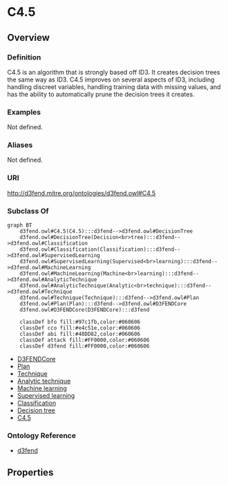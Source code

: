 # C4.5

## Overview

### Definition
C4.5 is an algorithm that is strongly based off ID3. It creates decision trees the same way as ID3. C4.5 improves on several aspects of ID3, including handling discreet variables, handling training data with missing values, and has the ability to automatically prune the decision trees it creates.

### Examples
Not defined.

### Aliases
Not defined.

### URI
http://d3fend.mitre.org/ontologies/d3fend.owl#C4.5

### Subclass Of
```mermaid
graph BT
    d3fend.owl#C4.5(C4.5):::d3fend-->d3fend.owl#DecisionTree
    d3fend.owl#DecisionTree(Decision<br>tree):::d3fend-->d3fend.owl#Classification
    d3fend.owl#Classification(Classification):::d3fend-->d3fend.owl#SupervisedLearning
    d3fend.owl#SupervisedLearning(Supervised<br>learning):::d3fend-->d3fend.owl#MachineLearning
    d3fend.owl#MachineLearning(Machine<br>learning):::d3fend-->d3fend.owl#AnalyticTechnique
    d3fend.owl#AnalyticTechnique(Analytic<br>technique):::d3fend-->d3fend.owl#Technique
    d3fend.owl#Technique(Technique):::d3fend-->d3fend.owl#Plan
    d3fend.owl#Plan(Plan):::d3fend-->d3fend.owl#D3FENDCore
    d3fend.owl#D3FENDCore(D3FENDCore):::d3fend
    
    classDef bfo fill:#97c1fb,color:#060606
    classDef cco fill:#e4c51e,color:#060606
    classDef abi fill:#48DD82,color:#060606
    classDef attack fill:#FF0000,color:#060606
    classDef d3fend fill:#FF0000,color:#060606
```

- [D3FENDCore](/docs/ontology/reference/model/D3FENDCore/D3FENDCore.md)
- [Plan](/docs/ontology/reference/model/D3FENDCore/Plan/Plan.md)
- [Technique](/docs/ontology/reference/model/D3FENDCore/Plan/Technique/Technique.md)
- [Analytic technique](/docs/ontology/reference/model/D3FENDCore/Plan/Technique/Analytic%20technique/Analytic%20technique.md)
- [Machine learning](/docs/ontology/reference/model/D3FENDCore/Plan/Technique/Analytic%20technique/Machine%20learning/Machine%20learning.md)
- [Supervised learning](/docs/ontology/reference/model/D3FENDCore/Plan/Technique/Analytic%20technique/Machine%20learning/Supervised%20learning/Supervised%20learning.md)
- [Classification](/docs/ontology/reference/model/D3FENDCore/Plan/Technique/Analytic%20technique/Machine%20learning/Supervised%20learning/Classification/Classification.md)
- [Decision tree](/docs/ontology/reference/model/D3FENDCore/Plan/Technique/Analytic%20technique/Machine%20learning/Supervised%20learning/Classification/Decision%20tree/Decision%20tree.md)
- [C4.5](/docs/ontology/reference/model/D3FENDCore/Plan/Technique/Analytic%20technique/Machine%20learning/Supervised%20learning/Classification/Decision%20tree/C4.5/C4.5.md)


### Ontology Reference
- [d3fend](http://d3fend.mitre.org/ontologies/d3fend.owl#)

## Properties
